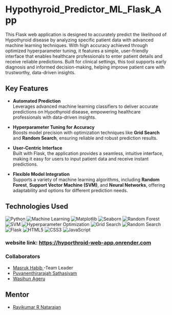 # Hypothyroid_Predictor_ML_Flask_App

This Flask web application is designed to accurately predict the likelihood of Hypothyroid disease by analyzing specific patient data with advanced machine learning techniques. With high accuracy achieved through optimized hyperparameter tuning, it features a simple, user-friendly interface that enables healthcare professionals to enter patient details and receive reliable predictions. Built for clinical settings, this tool supports early diagnosis and informed decision-making, helping improve patient care with trustworthy, data-driven insights.

##  Key Features

- **Automated Prediction**  
   Leverages advanced machine learning classifiers to deliver accurate predictions on Hypothyroid disease, empowering healthcare professionals with data-driven insights.

- **Hyperparameter Tuning for Accuracy**  
   Boosts model precision with optimization techniques like **Grid Search** and **Random Search**, ensuring reliable and robust prediction results.

- **User-Centric Interface**  
   Built with Flask, the application provides a seamless, intuitive interface, making it easy for users to input patient data and receive instant predictions.

- **Flexible Model Integration**  
   Supports a variety of machine learning algorithms, including **Random Forest**, **Support Vector Machine (SVM)**, and **Neural Networks**, offering adaptability and options for different prediction needs.

## Technologies Used

![Python](https://img.shields.io/badge/-Python-3776AB?style=flat-square&logo=python&logoColor=white)
![Machine Learning](https://img.shields.io/badge/-Machine%20Learning-FF6F00?style=flat-square&logo=tensorflow&logoColor=white)
![Matplotlib](https://img.shields.io/badge/-Matplotlib-11557C?style=flat-square&logo=python&logoColor=white)
![Seaborn](https://img.shields.io/badge/-Seaborn-3776AB?style=flat-square&logo=python&logoColor=white)
![Random Forest](https://img.shields.io/badge/-Random%20Forest-4CAF50?style=flat-square&logo=scikit-learn&logoColor=white)
![SVM](https://img.shields.io/badge/-SVM-000000?style=flat-square&logo=scikit-learn&logoColor=white)
![Hyperparameter Optimization](https://img.shields.io/badge/-Hyperparameter%20Optimization-6DB33F?style=flat-square&logo=hyperopt&logoColor=white)
![Grid Search](https://img.shields.io/badge/-Grid%20Search-6A1B9A?style=flat-square&logo=scikit-learn&logoColor=white)
![Random Search](https://img.shields.io/badge/-Random%20Search-FFC107?style=flat-square&logo=scikit-learn&logoColor=black)
![Flask](https://img.shields.io/badge/-Flask-000000?style=flat-square&logo=flask&logoColor=white)
![HTML5](https://img.shields.io/badge/-HTML5-E34F26?style=flat-square&logo=html5&logoColor=white)
![CSS3](https://img.shields.io/badge/-CSS3-1572B6?style=flat-square&logo=css3&logoColor=white)
![JavaScript](https://img.shields.io/badge/-JavaScript-F7DF1E?style=flat-square&logo=javascript&logoColor=black)



### website link: https://hyporthroid-web-app.onrender.com

### Collaborators

- [Masruk Habib ](https://www.linkedin.com/in/masruk-habib) -Team Leader
- [Puvanenthirarajah Sathasivam](https://www.linkedin.com/in/puvanenthirarajah-sathasivam-958014266)
- [Wasihun Ageru](https://github.com/wasihun-code)

## Mentor 
- [Ravikumar R Natarajan ](https://www.linkedin.com/in/ravikumarrn/)
